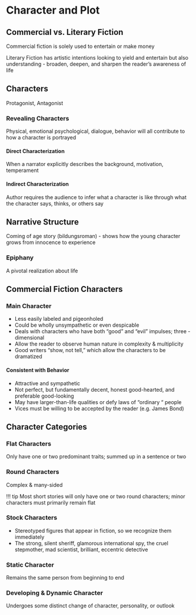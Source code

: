 # Character and Plot 

## Commercial vs. Literary Fiction

Commercial fiction is solely used to entertain or make money

Literary Fiction has artistic intentions looking to yield and entertain but also understanding - broaden, deepen, and sharpen the reader’s awareness of life

## Characters

Protagonist, Antagonist

### Revealing Characters
Physical, emotional psychological, dialogue, behavior will all contribute to how a character is portrayed

#### Direct Characterization
When a narrator explicitly describes the background, motivation, temperament

#### Indirect Characterization 
Author requires the audience to infer what a character is like through what the character says, thinks, or others say

## Narrative Structure

Coming of age story (bildungsroman) - shows how the young character grows from innocence to experience

### Epiphany
A pivotal realization about life

## Commercial Fiction Characters

### Main Character 

- Less easily labeled and pigeonholed
- Could be wholly unsympathetic or even despicable
- Deals with characters who have both “good” and “evil” impulses; three -dimensional
- Allow the reader to observe human nature in complexity & multiplicity
- Good writers “show, not tell,” which allow the characters to be dramatized

#### Consistent with Behavior
- Attractive and sympathetic
- Not perfect, but fundamentally decent, honest good-hearted, and preferable good-looking
- May have larger-than-life qualities or defy laws of “ordinary “ people
- Vices must be willing to be accepted by the reader (e.g. James Bond)

## Character Categories

### Flat Characters
Only have one or two predominant traits; summed up in a sentence or two

### Round Characters
Complex & many-sided

!!! tip
    Most short stories will only have one or two round characters; minor characters must primarily remain flat

### Stock Characters

- Stereotyped figures that appear in fiction, so we recognize them immediately
- The strong, silent sheriff, glamorous international spy, the cruel stepmother, mad scientist, brilliant, eccentric detective

### Static Character
Remains the same person from beginning to end

### Developing & Dynamic Character
Undergoes some distinct change of character, personality, or outlook
